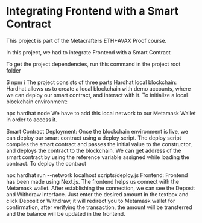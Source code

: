 # Integrating Frontend with a Smart Contract
This project is part of the Metacrafters ETH+AVAX Proof course.

In this project, we had to integrate Frontend with a Smart Contract

To get the project dependencies, run this command in the project root folder

$ npm i
The project consists of three parts
Hardhat local blockchain: Hardhat allows us to create a local blockchain with demo accounts, where we can deploy our smart contract, and interact with it.
To initialize a local blockchain environment:

npx hardhat node
We have to add this local network to our Metamask Wallet in order to access it.

Smart Contract Deployment: Once the blockchain environment is live, we can deploy our smart contract using a deploy script. The deploy script compiles the smart contract and passes the initial value to the constructor, and deploys the contract to the blockchain. We can get address of the smart contract by using the reference variable assigned while loading the contract.
To deploy the contract

npx hardhat run --network localhost scripts/deploy.js
Frontend: Frontend has been made using Next.js. The frontend helps us connect with the Metamask wallet. After establishing the connection, we can see the Deposit and Withdraw interface. Just enter the desired amount in the textbox and click Deposit or Withdraw, it will redirect you to Metamask wallet for confirmation, after verifying the transaction, the amount will be transferred and the balance will be updated in the frontend.
